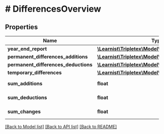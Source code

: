 # # DifferencesOverview

## Properties

Name | Type | Description | Notes
------------ | ------------- | ------------- | -------------
**year_end_report** | [**\Learnist\Tripletex\Model\YearEndReport**](YearEndReport.md) |  | [optional]
**permanent_differences_additions** | [**\Learnist\Tripletex\Model\PermanentDifferences[]**](PermanentDifferences.md) |  | [optional]
**permanent_differences_deductions** | [**\Learnist\Tripletex\Model\PermanentDifferences[]**](PermanentDifferences.md) |  | [optional]
**temporary_differences** | [**\Learnist\Tripletex\Model\TemporaryDifferences[]**](TemporaryDifferences.md) |  | [optional]
**sum_additions** | **float** |  | [optional] [readonly]
**sum_deductions** | **float** |  | [optional] [readonly]
**sum_changes** | **float** |  | [optional] [readonly]

[[Back to Model list]](../../README.md#models) [[Back to API list]](../../README.md#endpoints) [[Back to README]](../../README.md)
